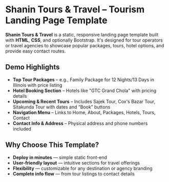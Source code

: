 # Shanin Tours & Travel – Tourism Landing Page Template

**Shanin Tours & Travel** is a static, responsive landing page template built with **HTML**, **CSS**, and optionally Bootstrap. It's designed for tour operators or travel agencies to showcase popular packages, tours, hotel options, and provide easy contact routes.

## Demo Highlights
- **Top Tour Packages** – e.g., Family Package for 12 Nights/13 Days in Illinois with price listing
- **Hotel Booking Section** – Hotels like "GTC Grand Chola" with pricing details
- **Upcoming & Recent Tours** – Includes Sajek Tour, Cox's Bazar Tour, Sitakunda Tour with dates and “Book” buttons
- **Navigation Menu** – Links to Home, About, Packages, Hotels, Tours, Contact
- **Contact Info & Address** – Physical address and phone numbers included

## Why Choose This Template?
- **Deploy in minutes** — simple static front-end
- **User-friendly layout** — intuitive sections for travel offerings
- **Flexibility** — customizable for any destination or agency branding
- **Complete info flow** — from tour listings to contact details

 
